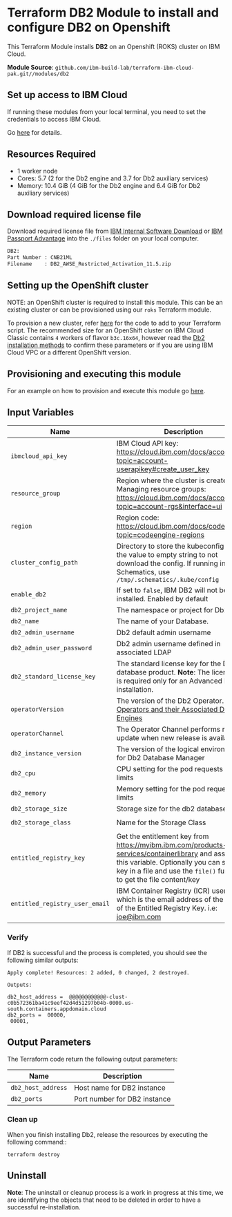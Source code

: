# Terraform DB2 Module to install and configure DB2 on Openshift

This Terraform Module installs **DB2** on an Openshift (ROKS) cluster on IBM Cloud.

**Module Source**: `github.com/ibm-build-lab/terraform-ibm-cloud-pak.git//modules/db2`

## Set up access to IBM Cloud

If running these modules from your local terminal, you need to set the credentials to access IBM Cloud.

Go [here](../CREDENTIALS.md) for details.

## Resources Required
-   1 worker node
-   Cores: 5.7 (2 for the Db2 engine and 3.7 for Db2 auxiliary services)
-   Memory: 10.4 GiB (4 GiB for the Db2 engine and 6.4 GiB for Db2 auxiliary services)

## Download required license file

Download required license file from [IBM Internal Software Download](https://w3-03.ibm.com/software/xl/download/ticket.wss) or [IBM Passport Advantage](https://www.ibm.com/software/passportadvantage/) into the  `./files` folder on your local computer.

```bash
DB2:
Part Number : CNB21ML
Filename    : DB2_AWSE_Restricted_Activation_11.5.zip
```

## Setting up the OpenShift cluster

NOTE: an OpenShift cluster is required to install this module. This can be an existing cluster or can be provisioned using our `roks` Terraform module.

To provision a new cluster, refer [here](https://github.com/ibm-build-lab/terraform-ibm-cloud-pak/tree/main/modules/roks#building-a-new-roks-cluster) for the code to add to your Terraform script. The recommended size for an OpenShift cluster on IBM Cloud Classic contains `4` workers of flavor `b3c.16x64`, however read the [Db2 installation methods](https://www.ibm.com/docs/en/db2/11.1?topic=servers-db2-installation-methods) to confirm these parameters or if you are using IBM Cloud VPC or a different OpenShift version.

## Provisioning and executing this module

For an example on how to provision and execute this module go [here](./example/README.md).

## Input Variables

| Name                       | Description                                                            | Default                | Required |
| ---------------------------|------------------------------------------------------------------------|------------------------|----------|
| `ibmcloud_api_key`         | IBM Cloud API key: https://cloud.ibm.com/docs/account?topic=account-userapikey#create_user_key                                                    |                        | Yes      |
| `resource_group`           | Region where the cluster is created. Managing resource groups: https://cloud.ibm.com/docs/account?topic=account-rgs&interface=ui | `Default` | Yes      |
| `region`                   | Region code: https://cloud.ibm.com/docs/codeengine?topic=codeengine-regions                                                            | `us-south`             | No       |
| `cluster_config_path`      | Directory to store the kubeconfig file, set the value to empty string to not download the config. If running in Schematics, use `/tmp/.schematics/.kube/config`  | `./.kube/config`       |   No     |
| `enable_db2`               | If set to `false`, IBM DB2 will not be installed. Enabled by default   |  `true`                |   No     |
| `db2_project_name`         | The namespace or project for Db2                                       | `ibm-db2`              |   Yes    |
| `db2_name`                 | The name of your Database.                                             | `MYDB01`           | Yes      |
| `db2_admin_username`       | Db2 default admin username                                             | `db2inst1`             |   Yes    |
| `db2_admin_user_password`  | Db2 admin username defined in associated LDAP                          |                        |   Yes    |
| `db2_standard_license_key` | The standard license key for the Db2 database product. **Note**: The license key is required only for an Advanced DB2 installation.|                       |   No    |
| `operatorVersion`          | The version of the Db2 Operator. [Db2 Operators and their Associated Db2 Engines](https://www.ibm.com/docs/en/db2/11.5?topic=deployments-db2-red-hat-openshift) |`db2u-operator.v1.1.11` |   Yes    |
| `operatorChannel`          | The Operator Channel performs rollout update when new release is available.|   `v1.1`           |   Yes    |
| `db2_instance_version`     | The version of the logical environment for Db2 Database Manager        |`11.5.6.0`              |   No     |
| `db2_cpu`                  | CPU setting for the pod requests and limits                            |   `16`                 |   Yes    |
| `db2_memory`               | Memory setting for the pod requests and limits                         |  `16Gi`                |   Yes    |
| `db2_storage_size`         | Storage size for the db2 databases                                     |  `150Gi`               |   Yes    |
| `db2_storage_class`        | Name for the Storage Class                                             | `ibmc-file-gold-gid`   |   No     |
| `entitled_registry_key`    | Get the entitlement key from https://myibm.ibm.com/products-services/containerlibrary and assign it to this variable. Optionally you can store the key in a file and use the `file()` function to get the file content/key |                             | Yes      |
| `entitled_registry_user_email`| IBM Container Registry (ICR) username which is the email address of the owner of the Entitled Registry Key. i.e: joe@ibm.com |              | Yes      |


### Verify

If DB2 is successful and the process is completed, you should see the following similar outputs:
```
Apply complete! Resources: 2 added, 0 changed, 2 destroyed.

Outputs:

db2_host_address =  @@@@@@@@@@@@-clust-c0b572361ba41c9eef42d4d51297b04b-0000.us-south.containers.appdomain.cloud                 
db2_ports =  00000,
 00001,
```

## Output Parameters

The Terraform code return the following output parameters:

| Name                   | Description                                                                                 |
|------------------------|---------------------------------------------------------------------------------------------|
| `db2_host_address`     | Host name for DB2 instance                                                                  |
| `db2_ports`            | Port number for DB2 instance                                                                |



### Clean up

When you finish installing Db2, release the resources by executing the following command:: 
```
terraform destroy
```


## Uninstall

**Note**: The uninstall or cleanup process is a work in progress at this time, we are identifying the objects that need to be deleted in order to have a successful re-installation.

